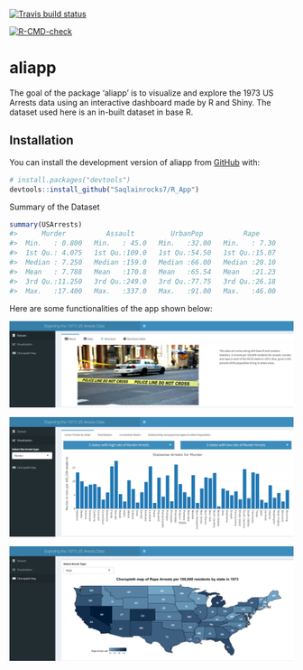 
<!-- badges: start -->

[![Travis build
status](https://travis-ci.com/Saqlainrocks7/R_App.svg?branch=main)](https://travis-ci.com/Saqlainrocks7/R_App)
<!-- badges: end -->

<!-- badges: start -->

[![R-CMD-check](https://github.com/Saqlainrocks7/R_App/workflows/R-CMD-check/badge.svg)](https://github.com/Saqlainrocks7/R_App/actions)
<!-- badges: end -->

<!-- README.md is generated from README.Rmd. Please edit that file -->

# aliapp

The goal of the package ‘aliapp’ is to visualize and explore the 1973 US
Arrests data using an interactive dashboard made by R and Shiny. The
dataset used here is an in-built dataset in base R.

## Installation

You can install the development version of aliapp from
[GitHub](https://github.com/) with:

``` r
# install.packages("devtools")
devtools::install_github("Saqlainrocks7/R_App")
```

Summary of the Dataset

``` r
summary(USArrests)
#>      Murder          Assault         UrbanPop          Rape      
#>  Min.   : 0.800   Min.   : 45.0   Min.   :32.00   Min.   : 7.30  
#>  1st Qu.: 4.075   1st Qu.:109.0   1st Qu.:54.50   1st Qu.:15.07  
#>  Median : 7.250   Median :159.0   Median :66.00   Median :20.10  
#>  Mean   : 7.788   Mean   :170.8   Mean   :65.54   Mean   :21.23  
#>  3rd Qu.:11.250   3rd Qu.:249.0   3rd Qu.:77.75   3rd Qu.:26.18  
#>  Max.   :17.400   Max.   :337.0   Max.   :91.00   Max.   :46.00
```

Here are some functionalities of the app shown below:

![](pics/home.png)

![](pics/statewise.png)

![](pics/map.png)
